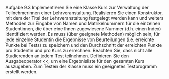 
Aufgabe 9.3 
Implementieren Sie eine Klasse Kurs zur Verwaltung der Teilnehmerinnen einer Lehrveranstaltung. Realisieren Sie einen Konstruktor, mit dem der Titel der Lehrveranstaltung festgelegt werden kann und weiters Methoden zur Eingabe von Namen und Matrikelnummern für die einzelnen Studentinnen, die über eine Ihnen zugewiesene Nummer (d.h. einen Index) identifiziert werden. Es muss (über geeignete Methoden) möglich sein, für jede einzelne Studentin die Ergebnisse von Beurteilungen (i.e. erreichte Punkte bei Tests) zu speichern und den Durchschnitt der erreichten Punkte pro Studentin und pro Kurs zu errechnen. Beachten Sie, dass nicht alle Studierenden an jedem Test teilnehmen. Definieren Sie den Ausgabeoperator <<, um eine Ergebnisliste für den gesamten Kurs auszugeben. 
Zum Testen der Klasse muss ein geeignetes Testprogramm erstellt werden. 
